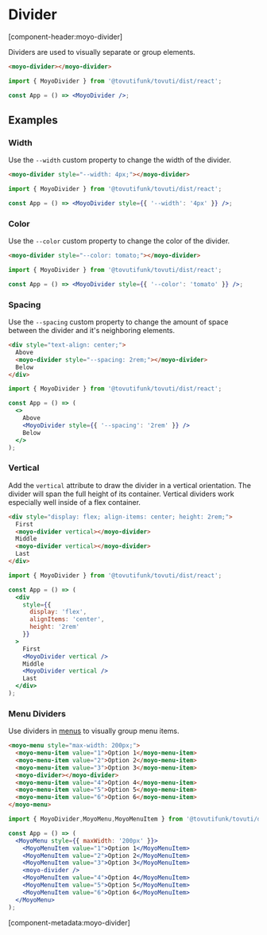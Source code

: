 # Divider

[component-header:moyo-divider]

Dividers are used to visually separate or group elements.

```html preview
<moyo-divider></moyo-divider>
```

```jsx react
import { MoyoDivider } from '@tovutifunk/tovuti/dist/react';

const App = () => <MoyoDivider />;
```

## Examples

### Width

Use the `--width` custom property to change the width of the divider.

```html preview
<moyo-divider style="--width: 4px;"></moyo-divider>
```

```jsx react
import { MoyoDivider } from '@tovutifunk/tovuti/dist/react';

const App = () => <MoyoDivider style={{ '--width': '4px' }} />;
```

### Color

Use the `--color` custom property to change the color of the divider.

```html preview
<moyo-divider style="--color: tomato;"></moyo-divider>
```

```jsx react
import { MoyoDivider } from '@tovutifunk/tovuti/dist/react';

const App = () => <MoyoDivider style={{ '--color': 'tomato' }} />;
```

### Spacing

Use the `--spacing` custom property to change the amount of space between the divider and it's neighboring elements.

```html preview
<div style="text-align: center;">
  Above
  <moyo-divider style="--spacing: 2rem;"></moyo-divider>
  Below
</div>
```

```jsx react
import { MoyoDivider } from '@tovutifunk/tovuti/dist/react';

const App = () => (
  <>
    Above
    <MoyoDivider style={{ '--spacing': '2rem' }} />
    Below
  </>
);
```

### Vertical

Add the `vertical` attribute to draw the divider in a vertical orientation. The divider will span the full height of its container. Vertical dividers work especially well inside of a flex container.

```html preview
<div style="display: flex; align-items: center; height: 2rem;">
  First
  <moyo-divider vertical></moyo-divider>
  Middle
  <moyo-divider vertical></moyo-divider>
  Last
</div>
```

```jsx react
import { MoyoDivider } from '@tovutifunk/tovuti/dist/react';

const App = () => (
  <div
    style={{
      display: 'flex',
      alignItems: 'center',
      height: '2rem'
    }}
  >
    First
    <MoyoDivider vertical />
    Middle
    <MoyoDivider vertical />
    Last
  </div>
);
```

### Menu Dividers

Use dividers in [menus](/components/menu) to visually group menu items.

```html preview
<moyo-menu style="max-width: 200px;">
  <moyo-menu-item value="1">Option 1</moyo-menu-item>
  <moyo-menu-item value="2">Option 2</moyo-menu-item>
  <moyo-menu-item value="3">Option 3</moyo-menu-item>
  <moyo-divider></moyo-divider>
  <moyo-menu-item value="4">Option 4</moyo-menu-item>
  <moyo-menu-item value="5">Option 5</moyo-menu-item>
  <moyo-menu-item value="6">Option 6</moyo-menu-item>
</moyo-menu>
```

```jsx react
import { MoyoDivider,MoyoMenu,MoyoMenuItem } from '@tovutifunk/tovuti/dist/react';

const App = () => (
  <MoyoMenu style={{ maxWidth: '200px' }}>
    <MoyoMenuItem value="1">Option 1</MoyoMenuItem>
    <MoyoMenuItem value="2">Option 2</MoyoMenuItem>
    <MoyoMenuItem value="3">Option 3</MoyoMenuItem>
    <moyo-divider />
    <MoyoMenuItem value="4">Option 4</MoyoMenuItem>
    <MoyoMenuItem value="5">Option 5</MoyoMenuItem>
    <MoyoMenuItem value="6">Option 6</MoyoMenuItem>
  </MoyoMenu>
);
```

[component-metadata:moyo-divider]
